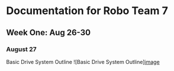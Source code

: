 # Documentation for Robo Team 7
## Week One: Aug 26-30
### August 27
Basic Drive System Outline
![Basic Drive System Outline][image](https://github.com/user-attachments/assets/6d866c57-18fc-4c85-b752-21fcf7b400f4)



